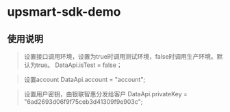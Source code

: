 # upsmart-sdk-demo

## 使用说明

> 设置接口调用环境，设置为true时调用测试环境，false时调用生产环境。默认为true。
> DataApi.isTest = false；

> 设置account
> DataApi.account = "account"; 

> 设置用户密钥，由银联智惠分发给客户
> DataApi.privateKey = "6ad2693d06f9f75ceb3d41309f9e903c"; 
